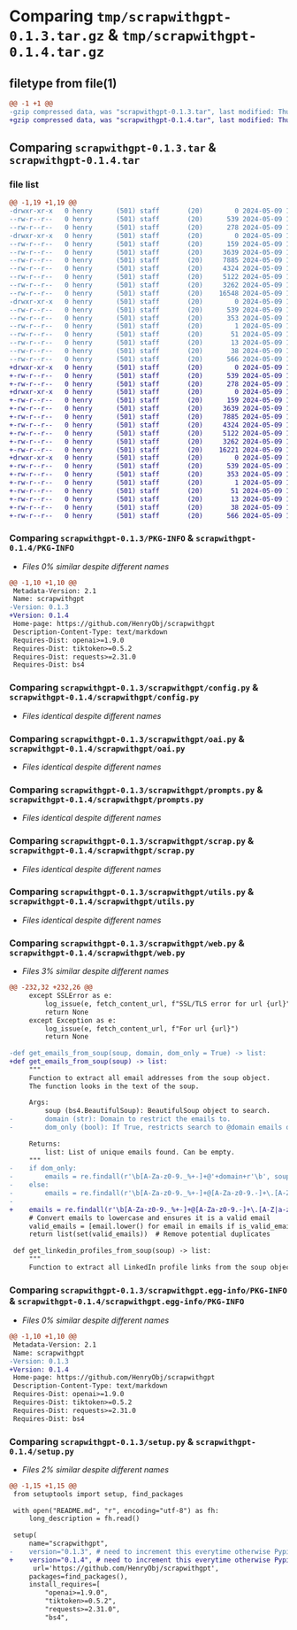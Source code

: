 # Comparing `tmp/scrapwithgpt-0.1.3.tar.gz` & `tmp/scrapwithgpt-0.1.4.tar.gz`

## filetype from file(1)

```diff
@@ -1 +1 @@
-gzip compressed data, was "scrapwithgpt-0.1.3.tar", last modified: Thu May  9 14:16:56 2024, max compression
+gzip compressed data, was "scrapwithgpt-0.1.4.tar", last modified: Thu May  9 14:22:27 2024, max compression
```

## Comparing `scrapwithgpt-0.1.3.tar` & `scrapwithgpt-0.1.4.tar`

### file list

```diff
@@ -1,19 +1,19 @@
-drwxr-xr-x   0 henry      (501) staff       (20)        0 2024-05-09 14:16:56.787886 scrapwithgpt-0.1.3/
--rw-r--r--   0 henry      (501) staff       (20)      539 2024-05-09 14:16:56.787659 scrapwithgpt-0.1.3/PKG-INFO
--rw-r--r--   0 henry      (501) staff       (20)      278 2024-05-09 12:31:59.000000 scrapwithgpt-0.1.3/README.md
-drwxr-xr-x   0 henry      (501) staff       (20)        0 2024-05-09 14:16:56.786619 scrapwithgpt-0.1.3/scrapwithgpt/
--rw-r--r--   0 henry      (501) staff       (20)      159 2024-05-09 12:31:09.000000 scrapwithgpt-0.1.3/scrapwithgpt/__init__.py
--rw-r--r--   0 henry      (501) staff       (20)     3639 2024-05-09 13:30:00.000000 scrapwithgpt-0.1.3/scrapwithgpt/config.py
--rw-r--r--   0 henry      (501) staff       (20)     7885 2024-05-09 13:31:23.000000 scrapwithgpt-0.1.3/scrapwithgpt/oai.py
--rw-r--r--   0 henry      (501) staff       (20)     4324 2024-05-09 13:49:38.000000 scrapwithgpt-0.1.3/scrapwithgpt/prompts.py
--rw-r--r--   0 henry      (501) staff       (20)     5122 2024-05-09 13:47:50.000000 scrapwithgpt-0.1.3/scrapwithgpt/scrap.py
--rw-r--r--   0 henry      (501) staff       (20)     3262 2024-05-09 13:51:07.000000 scrapwithgpt-0.1.3/scrapwithgpt/utils.py
--rw-r--r--   0 henry      (501) staff       (20)    16548 2024-05-09 14:16:53.000000 scrapwithgpt-0.1.3/scrapwithgpt/web.py
-drwxr-xr-x   0 henry      (501) staff       (20)        0 2024-05-09 14:16:56.787389 scrapwithgpt-0.1.3/scrapwithgpt.egg-info/
--rw-r--r--   0 henry      (501) staff       (20)      539 2024-05-09 14:16:56.000000 scrapwithgpt-0.1.3/scrapwithgpt.egg-info/PKG-INFO
--rw-r--r--   0 henry      (501) staff       (20)      353 2024-05-09 14:16:56.000000 scrapwithgpt-0.1.3/scrapwithgpt.egg-info/SOURCES.txt
--rw-r--r--   0 henry      (501) staff       (20)        1 2024-05-09 14:16:56.000000 scrapwithgpt-0.1.3/scrapwithgpt.egg-info/dependency_links.txt
--rw-r--r--   0 henry      (501) staff       (20)       51 2024-05-09 14:16:56.000000 scrapwithgpt-0.1.3/scrapwithgpt.egg-info/requires.txt
--rw-r--r--   0 henry      (501) staff       (20)       13 2024-05-09 14:16:56.000000 scrapwithgpt-0.1.3/scrapwithgpt.egg-info/top_level.txt
--rw-r--r--   0 henry      (501) staff       (20)       38 2024-05-09 14:16:56.787928 scrapwithgpt-0.1.3/setup.cfg
--rw-r--r--   0 henry      (501) staff       (20)      566 2024-05-09 13:47:23.000000 scrapwithgpt-0.1.3/setup.py
+drwxr-xr-x   0 henry      (501) staff       (20)        0 2024-05-09 14:22:27.751127 scrapwithgpt-0.1.4/
+-rw-r--r--   0 henry      (501) staff       (20)      539 2024-05-09 14:22:27.750853 scrapwithgpt-0.1.4/PKG-INFO
+-rw-r--r--   0 henry      (501) staff       (20)      278 2024-05-09 12:31:59.000000 scrapwithgpt-0.1.4/README.md
+drwxr-xr-x   0 henry      (501) staff       (20)        0 2024-05-09 14:22:27.749422 scrapwithgpt-0.1.4/scrapwithgpt/
+-rw-r--r--   0 henry      (501) staff       (20)      159 2024-05-09 12:31:09.000000 scrapwithgpt-0.1.4/scrapwithgpt/__init__.py
+-rw-r--r--   0 henry      (501) staff       (20)     3639 2024-05-09 13:30:00.000000 scrapwithgpt-0.1.4/scrapwithgpt/config.py
+-rw-r--r--   0 henry      (501) staff       (20)     7885 2024-05-09 13:31:23.000000 scrapwithgpt-0.1.4/scrapwithgpt/oai.py
+-rw-r--r--   0 henry      (501) staff       (20)     4324 2024-05-09 13:49:38.000000 scrapwithgpt-0.1.4/scrapwithgpt/prompts.py
+-rw-r--r--   0 henry      (501) staff       (20)     5122 2024-05-09 13:47:50.000000 scrapwithgpt-0.1.4/scrapwithgpt/scrap.py
+-rw-r--r--   0 henry      (501) staff       (20)     3262 2024-05-09 13:51:07.000000 scrapwithgpt-0.1.4/scrapwithgpt/utils.py
+-rw-r--r--   0 henry      (501) staff       (20)    16221 2024-05-09 14:22:24.000000 scrapwithgpt-0.1.4/scrapwithgpt/web.py
+drwxr-xr-x   0 henry      (501) staff       (20)        0 2024-05-09 14:22:27.750490 scrapwithgpt-0.1.4/scrapwithgpt.egg-info/
+-rw-r--r--   0 henry      (501) staff       (20)      539 2024-05-09 14:22:27.000000 scrapwithgpt-0.1.4/scrapwithgpt.egg-info/PKG-INFO
+-rw-r--r--   0 henry      (501) staff       (20)      353 2024-05-09 14:22:27.000000 scrapwithgpt-0.1.4/scrapwithgpt.egg-info/SOURCES.txt
+-rw-r--r--   0 henry      (501) staff       (20)        1 2024-05-09 14:22:27.000000 scrapwithgpt-0.1.4/scrapwithgpt.egg-info/dependency_links.txt
+-rw-r--r--   0 henry      (501) staff       (20)       51 2024-05-09 14:22:27.000000 scrapwithgpt-0.1.4/scrapwithgpt.egg-info/requires.txt
+-rw-r--r--   0 henry      (501) staff       (20)       13 2024-05-09 14:22:27.000000 scrapwithgpt-0.1.4/scrapwithgpt.egg-info/top_level.txt
+-rw-r--r--   0 henry      (501) staff       (20)       38 2024-05-09 14:22:27.751172 scrapwithgpt-0.1.4/setup.cfg
+-rw-r--r--   0 henry      (501) staff       (20)      566 2024-05-09 14:18:05.000000 scrapwithgpt-0.1.4/setup.py
```

### Comparing `scrapwithgpt-0.1.3/PKG-INFO` & `scrapwithgpt-0.1.4/PKG-INFO`

 * *Files 0% similar despite different names*

```diff
@@ -1,10 +1,10 @@
 Metadata-Version: 2.1
 Name: scrapwithgpt
-Version: 0.1.3
+Version: 0.1.4
 Home-page: https://github.com/HenryObj/scrapwithgpt
 Description-Content-Type: text/markdown
 Requires-Dist: openai>=1.9.0
 Requires-Dist: tiktoken>=0.5.2
 Requires-Dist: requests>=2.31.0
 Requires-Dist: bs4
```

### Comparing `scrapwithgpt-0.1.3/scrapwithgpt/config.py` & `scrapwithgpt-0.1.4/scrapwithgpt/config.py`

 * *Files identical despite different names*

### Comparing `scrapwithgpt-0.1.3/scrapwithgpt/oai.py` & `scrapwithgpt-0.1.4/scrapwithgpt/oai.py`

 * *Files identical despite different names*

### Comparing `scrapwithgpt-0.1.3/scrapwithgpt/prompts.py` & `scrapwithgpt-0.1.4/scrapwithgpt/prompts.py`

 * *Files identical despite different names*

### Comparing `scrapwithgpt-0.1.3/scrapwithgpt/scrap.py` & `scrapwithgpt-0.1.4/scrapwithgpt/scrap.py`

 * *Files identical despite different names*

### Comparing `scrapwithgpt-0.1.3/scrapwithgpt/utils.py` & `scrapwithgpt-0.1.4/scrapwithgpt/utils.py`

 * *Files identical despite different names*

### Comparing `scrapwithgpt-0.1.3/scrapwithgpt/web.py` & `scrapwithgpt-0.1.4/scrapwithgpt/web.py`

 * *Files 3% similar despite different names*

```diff
@@ -232,32 +232,26 @@
     except SSLError as e:
         log_issue(e, fetch_content_url, f"SSL/TLS error for url {url}")
         return None
     except Exception as e:
         log_issue(e, fetch_content_url, f"For url {url}")
         return None
 
-def get_emails_from_soup(soup, domain, dom_only = True) -> list:
+def get_emails_from_soup(soup) -> list:
     """
     Function to extract all email addresses from the soup object.
     The function looks in the text of the soup.
     
     Args:
         soup (bs4.BeautifulSoup): BeautifulSoup object to search.
-        domain (str): Domain to restrict the emails to.
-        dom_only (bool): If True, restricts search to @domain emails only. If False, searches all emails.
         
     Returns:
         list: List of unique emails found. Can be empty.
     """
-    if dom_only:
-        emails = re.findall(r'\b[A-Za-z0-9._%+-]+@'+domain+r'\b', soup.get_text(), flags=re.IGNORECASE)
-    else:
-        emails = re.findall(r'\b[A-Za-z0-9._%+-]+@[A-Za-z0-9.-]+\.[A-Z|a-z]{2,}\b', soup.get_text(), flags=re.IGNORECASE)
-    
+    emails = re.findall(r'\b[A-Za-z0-9._%+-]+@[A-Za-z0-9.-]+\.[A-Z|a-z]{2,}\b', soup.get_text(), flags=re.IGNORECASE)
     # Convert emails to lowercase and ensures it is a valid email
     valid_emails = [email.lower() for email in emails if is_valid_email(email)]
     return list(set(valid_emails))  # Remove potential duplicates
 
 def get_linkedin_profiles_from_soup(soup) -> list:
     """
     Function to extract all LinkedIn profile links from the soup object.
```

### Comparing `scrapwithgpt-0.1.3/scrapwithgpt.egg-info/PKG-INFO` & `scrapwithgpt-0.1.4/scrapwithgpt.egg-info/PKG-INFO`

 * *Files 0% similar despite different names*

```diff
@@ -1,10 +1,10 @@
 Metadata-Version: 2.1
 Name: scrapwithgpt
-Version: 0.1.3
+Version: 0.1.4
 Home-page: https://github.com/HenryObj/scrapwithgpt
 Description-Content-Type: text/markdown
 Requires-Dist: openai>=1.9.0
 Requires-Dist: tiktoken>=0.5.2
 Requires-Dist: requests>=2.31.0
 Requires-Dist: bs4
```

### Comparing `scrapwithgpt-0.1.3/setup.py` & `scrapwithgpt-0.1.4/setup.py`

 * *Files 2% similar despite different names*

```diff
@@ -1,15 +1,15 @@
 from setuptools import setup, find_packages
 
 with open("README.md", "r", encoding="utf-8") as fh:
     long_description = fh.read()
 
 setup(
     name="scrapwithgpt",
-    version="0.1.3", # need to increment this everytime otherwise Pypi will not accept the new version
+    version="0.1.4", # need to increment this everytime otherwise Pypi will not accept the new version
      url='https://github.com/HenryObj/scrapwithgpt',
     packages=find_packages(),
     install_requires=[
         "openai>=1.9.0",
         "tiktoken>=0.5.2",
         "requests>=2.31.0",
         "bs4",
```

